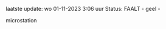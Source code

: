 laatste update: 
wo 01-11-2023  3:06   uur 
Status: FAALT - geel - 
<div class="service Y">microstation</div>